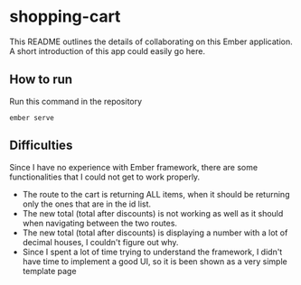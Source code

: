 # shopping-cart

This README outlines the details of collaborating on this Ember application.
A short introduction of this app could easily go here.

## How to run

Run this command in the repository
```
ember serve
```

## Difficulties 

Since I have no experience with Ember framework, there are some functionalities that I could not get to work properly.

 - The route to the cart is returning ALL items, when it should be returning only the ones that are in the id list.
 - The new total (total after discounts) is not working as well as it should when navigating between the two routes.
 - The new total (total after discounts) is displaying a number with a lot of decimal houses, I couldn't figure out why.
 - Since I spent a lot of time trying to understand the framework, I didn't have time to implement a good UI, so it is been shown as a very simple template page
